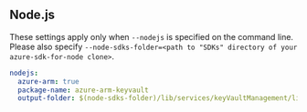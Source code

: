 ## Node.js

These settings apply only when `--nodejs` is specified on the command line.
Please also specify `--node-sdks-folder=<path to "SDKs" directory of your azure-sdk-for-node clone>`.

``` yaml $(nodejs)
nodejs:
  azure-arm: true
  package-name: azure-arm-keyvault
  output-folder: $(node-sdks-folder)/lib/services/keyVaultManagement/lib
```
